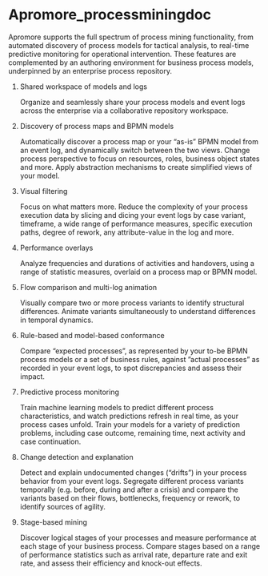 # Apromore_processminingdoc

Apromore supports the full spectrum of process mining functionality, from automated discovery of process models for tactical analysis, to real-time predictive monitoring for operational intervention. These features are complemented by an authoring environment for business process models, underpinned by an enterprise process repository.

  1. Shared workspace of models and logs
     
     Organize and seamlessly share your process models and event logs across the enterprise via a collaborative repository workspace.
     
  2. Discovery of process maps and BPMN models
  
     Automatically discover a process map or your “as-is” BPMN model from an event log, and dynamically switch between the two views. Change process perspective to focus on resources, roles, business object states and more. Apply abstraction mechanisms to create simplified views of your model.
     
  3. Visual filtering
  
     Focus on what matters more. Reduce the complexity of your process execution data by slicing and dicing your event logs by case variant, timeframe, a wide range of performance measures, specific execution paths, degree of rework, any attribute-value in the log and more.
     
  4. Performance overlays
  
      Analyze frequencies and durations of activities and handovers, using a range of statistic measures, overlaid on a process map or BPMN model.
      
  5. Flow comparison and multi-log animation
  
      Visually compare two or more process variants to identify structural differences. Animate variants simultaneously to understand differences in temporal dynamics.
      
  6. Rule-based and model-based conformance

      Compare “expected processes”, as represented by your to-be BPMN process models or a set of business rules, against ”actual processes” as recorded in your event logs, to spot discrepancies and assess their impact.
      
  7. Predictive process monitoring
  
      Train machine learning models to predict different process characteristics, and watch predictions refresh in real time, as your process cases unfold. Train your models for a variety of prediction problems, including case outcome, remaining time, next activity and case continuation. 
      
  8. Change detection and explanation
  
      Detect and explain undocumented changes (“drifts”) in your process behavior from your event logs. Segregate different process variants temporally (e.g. before, during and after a crisis) and compare the variants based on their flows, bottlenecks, frequency or rework, to identify sources of agility.
      
  9. Stage-based mining
  
      Discover logical stages of your processes and measure performance at each stage of your business process. Compare stages based on a range of performance statistics such as arrival rate, departure rate and exit rate, and assess their efficiency and knock-out effects.
